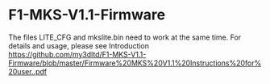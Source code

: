 # F1-MKS-V1.1-Firmware
The files LITE_CFG and mkslite.bin need to work at the same time. 
For details and usage, please see Introduction  
https://github.com/my3dltd/F1-MKS-V1.1-Firmware/blob/master/Firmware%20MKS%20V1.1%20Instructions%20for%20user..pdf
